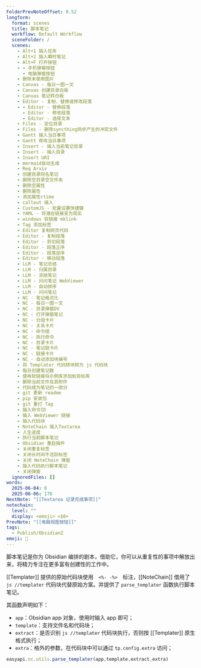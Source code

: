 ```yaml
---
FolderPrevNoteOffset: 0.52
longform:
  format: scenes
  title: 脚本笔记
  workflow: Default Workflow
  sceneFolder: /
  scenes:
    - Alt+1 插入任务
    - Alt+2 插入瞬时笔记
    - Alt+F 打开按钮
    - - 手机弹窜按钮
      - 电脑弹窗按钮
    - 删除未使用图片
    - Canvas - 每日一图一文
    - Canvas 创建目录白板
    - Canvas 笔记转白板
    - Editor - 复制、替换或修改段落
    - - Editor - 替换段落
      - Editor - 修改段落
      - Editor - 选择文本
    - Files - 定位目录
    - Files - 删除syncthing同步产生的冲突文件
    - Gantt 插入当日事项
    - Gantt 修改当日事项
    - Insert - 插入当前笔记目录
    - Insert - 插入目录
    - Insert URI
    - mermaid自动生成
    - Req Arxiv
    - 创建目录同名笔记
    - 删除空目录空文件夹
    - 删除空属性
    - 删除属性
    - 添加属性ctime
    - callout 插入
    - CustomJS - 批量设置快捷键
    - YAML - 将潜在链接变为现实
    - windows 软链接 mklink
    - Tag 添加标签
    - Editor 复制网页代码
    - Editor - 复制段落
    - Editor - 剪切段落
    - Editor - 段落正序
    - Editor - 段落逆序
    - Editor - 移动段落
    - LLM - 笔记总结
    - LLM - 归属目录
    - LLM - 总结笔记
    - LLM - 问问笔记 WebViewer
    - LLM - 自动排序
    - LLM - 问问笔记
    - NC - 笔记格式化
    - NC - 每日一图一文
    - NC - 目录弹窗DV
    - NC - 打开弹窗笔记
    - NC - 分组卡片
    - NC - 关系卡片
    - NC - 命令组
    - NC - 执行命令
    - NC - 目录卡片
    - NC - 笔记链卡片
    - NC - 链接卡片
    - NC - 自动添加块编号
    - 将 Templater 代码转块转为 js 代码块
    - 每日创建笔记数
    - 使用软链接将示例库添加到目标库
    - 删除当前文件及其附件
    - 代码成为笔记的一部分
    - git 更新 readme
    - pip 安装包
    - git 重打 Tag
    - 插入命令ID
    - 插入 WebViewer 链接
    - 插入代码块
    - NoteChain 插入Textarea
    - 人生进度
    - 执行当前脚本笔记
    - Obsidian 重启插件
    - 关闭重复标签
    - 关闭长时间不活跃标签
    - 关闭 NoteChain 弹窗
    - 插入代码执行脚本笔记
    - 关闭弹窗
  ignoredFiles: []
words:
  2025-06-04: 0
  2025-06-06: 178
NextNote: "[[Textarea 记录完成事项]]"
notechain:
  level: ""
  display: <emoji> <$0>
PrevNote: "[[电脑视图按钮]]"
tags:
  - Publish/ObsidianZ
emoji: 📣
---
```


脚本笔记是你为 Obsidian 编排的剧本，借助它，你可以从重复性的事项中解放出来，将精力专注在更多富有创建性的工作中。

[[Templater]] 提供的原始代码块使用　`<%- -%>`　标注，[[NoteChain]] 借用了 `js //templater` 代码块代替原始方案。并提供了 `parse_templater` 函数执行脚本笔记。

其函数声明如下：

- `app`：Obsidian app 对象，使用时输入 app 即可；
- `template`：支持文件名和代码块；
- `extract`：是否识别 `js //templater` 代码块执行，否则按 [[Templater]] 原生格式执行；
- `extra`：格外的参数，在代码块中可以通过 `tp.config.extra` 访问；

```js
easyapi.nc.utils.parse_templater(app,template,extract,extra)
```

